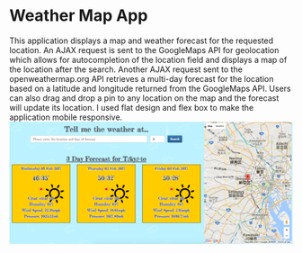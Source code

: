 # Weather Map App
This application displays a map and weather forecast for the requested location. An AJAX request is sent to the GoogleMaps API for geolocation which allows for autocompletion of the location field and displays a map of the location after the search. Another AJAX request sent to the openweathermap.org API retrieves a multi-day forecast for the location based on a latitude and longitude returned from the GoogleMaps API. Users can also drag and drop a pin to any location on the map and the forecast will update its location. I used flat design and flex box to make the application mobile responsive.
![screenshot](https://raw.githubusercontent.com/cplphatd/weather-map-app/master/weather_map_app.png)
